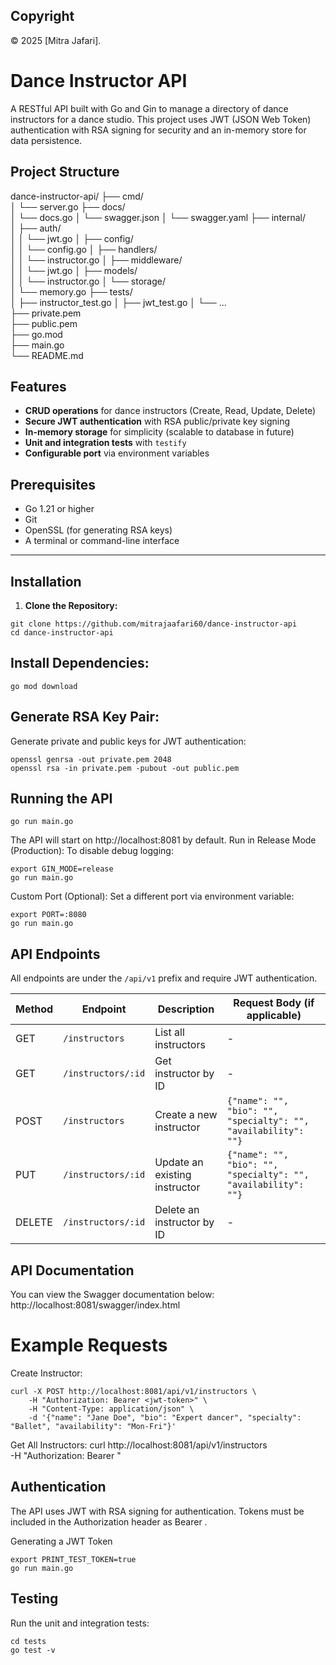## Copyright

© 2025 [Mitra Jafari].

# Dance Instructor API

A RESTful API built with Go and Gin to manage a directory of dance instructors for a dance studio. This project uses JWT (JSON Web Token) authentication with RSA signing for security and an in-memory store for data persistence.


## Project Structure

dance-instructor-api/
├── cmd/                
│   └── server.go
├── docs/               
│   └── docs.go
│   └── swagger.json
│   └── swagger.yaml
├── internal/           
│   ├── auth/          
│   │   └── jwt.go
│   ├── config/       
│   │   └── config.go
│   ├── handlers/      
│   │   └── instructor.go
│   ├── middleware/    
│   │   └── jwt.go
│   ├── models/        
│   │   └── instructor.go
│   └── storage/      
│       └── memory.go
├── tests/             
│   ├── instructor_test.go
│   ├── jwt_test.go
│   └── ...          
├── private.pem        
├── public.pem         
├── go.mod             
├── main.go            
└── README.md         


## Features

- **CRUD operations** for dance instructors (Create, Read, Update, Delete)
- **Secure JWT authentication** with RSA public/private key signing
- **In-memory storage** for simplicity (scalable to database in future)
- **Unit and integration tests** with `testify`
- **Configurable port** via environment variables


## Prerequisites

- Go 1.21 or higher
- Git
- OpenSSL (for generating RSA keys)
- A terminal or command-line interface

---
## Installation
1. **Clone the Repository:**

```
git clone https://github.com/mitrajaafari60/dance-instructor-api
cd dance-instructor-api
```

## Install Dependencies:

```   
go mod download
```
##  Generate RSA Key Pair: 
Generate private and public keys for JWT authentication:

```
openssl genrsa -out private.pem 2048
openssl rsa -in private.pem -pubout -out public.pem
```

## Running the API

```
go run main.go
```    
    
The API will start on http://localhost:8081 by default.
Run in Release Mode (Production): To disable debug logging:

```
export GIN_MODE=release
go run main.go
```

Custom Port (Optional): Set a different port via environment variable:

```
export PORT=:8080
go run main.go
```
## API Endpoints

All endpoints are under the `/api/v1` prefix and require JWT authentication.

| Method   | Endpoint                | Description                        | Request Body (if applicable)                              |
|----------|-------------------------|------------------------------------|----------------------------------------------------------|
| GET      | `/instructors`          | List all instructors               | -                                                        |
| GET      | `/instructors/:id`      | Get instructor by ID               | -                                                        |
| POST     | `/instructors`          | Create a new instructor            | `{"name": "", "bio": "", "specialty": "", "availability": ""}` |
| PUT      | `/instructors/:id`      | Update an existing instructor      | `{"name": "", "bio": "", "specialty": "", "availability": ""}` |
| DELETE   | `/instructors/:id`      | Delete an instructor by ID         | -                                                        |


## API Documentation

You can view the Swagger documentation below:
    http://localhost:8081/swagger/index.html

# Example Requests

Create Instructor:

    curl -X POST http://localhost:8081/api/v1/instructors \
        -H "Authorization: Bearer <jwt-token>" \
        -H "Content-Type: application/json" \
        -d '{"name": "Jane Doe", "bio": "Expert dancer", "specialty": "Ballet", "availability": "Mon-Fri"}'

Get All Instructors:
    curl http://localhost:8081/api/v1/instructors \
     -H "Authorization: Bearer <jwt-token>"


## Authentication

The API uses JWT with RSA signing for authentication. Tokens must be included in the Authorization header as Bearer <token>.

Generating a JWT Token
    
```
export PRINT_TEST_TOKEN=true
go run main.go
```

## Testing

Run the unit and integration tests:

```    
cd tests
go test -v
```
